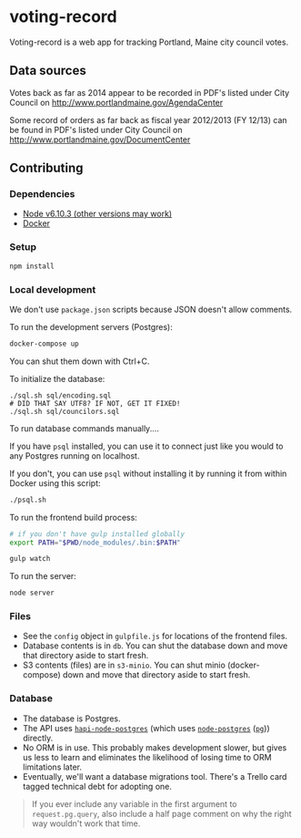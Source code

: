 # voting-record

Voting-record is a web app for tracking Portland, Maine city council votes.

## Data sources

Votes back as far as 2014 appear to be recorded in PDF's listed under City
Council on http://www.portlandmaine.gov/AgendaCenter

Some record of orders as far back as fiscal year 2012/2013 (FY 12/13) can
be found in PDF's listed under City Council on
http://www.portlandmaine.gov/DocumentCenter

## Contributing

### Dependencies

* [Node v6.10.3 (other versions may work)](https://github.com/creationix/nvm)
* [Docker](https://www.docker.com/docker-mac)

### Setup

```sh
npm install
```

### Local development

We don't use `package.json` scripts because JSON doesn't allow comments.

To run the development servers (Postgres):

```sh
docker-compose up
```

You can shut them down with Ctrl+C.

To initialize the database:

```
./sql.sh sql/encoding.sql
# DID THAT SAY UTF8? IF NOT, GET IT FIXED!
./sql.sh sql/councilors.sql
```

To run database commands manually....

If you have `psql` installed, you can use it to connect just like you would
to any Postgres running on localhost.

If you don't, you can use `psql` without installing it by running it from
within Docker using this script:

```sh
./psql.sh
```

To run the frontend build process:

```sh
# if you don't have gulp installed globally
export PATH="$PWD/node_modules/.bin:$PATH"

gulp watch
```

To run the server:

```sh
node server
```

### Files

* See the `config` object in `gulpfile.js` for locations of the frontend files.
* Database contents is in `db`. You can shut the database down and move that
    directory aside to start fresh.
* S3 contents (files) are in `s3-minio`. You can shut minio (docker-compose)
    down and move that directory aside to start fresh.

### Database

* The database is Postgres.
* The API uses [`hapi-node-postgres`](https://github.com/jedireza/hapi-node-postgres)
    (which uses [`node-postgres`](https://github.com/brianc/node-postgres)
    ([`pg`](https://www.npmjs.com/package/pg))) directly.
* No ORM is in use. This probably makes development slower, but gives us
    less to learn and eliminates the likelihood of losing time to ORM
    limitations later.
* Eventually, we'll want a database migrations tool. There's a Trello card
    tagged technical debt for adopting one.

> If you ever include any variable in the first argument to `request.pg.query`,
> also include a half page comment on why the right way wouldn't work that time.
